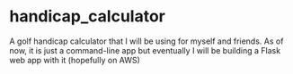 # handicap_calculator
A golf handicap calculator that I will be using for myself and friends. As of now, it is just a command-line app but eventually I will be building a Flask web app with it (hopefully on AWS)
